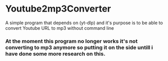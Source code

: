 # Youtube2mp3Converter
A simple program that depends on (yt-dlp) and it's purpose is to be able to convert Youtube URL to mp3 without command line

### At the moment this program no longer works it's not converting to mp3 anymore so putting it on the side untill i have done some more research on this.
